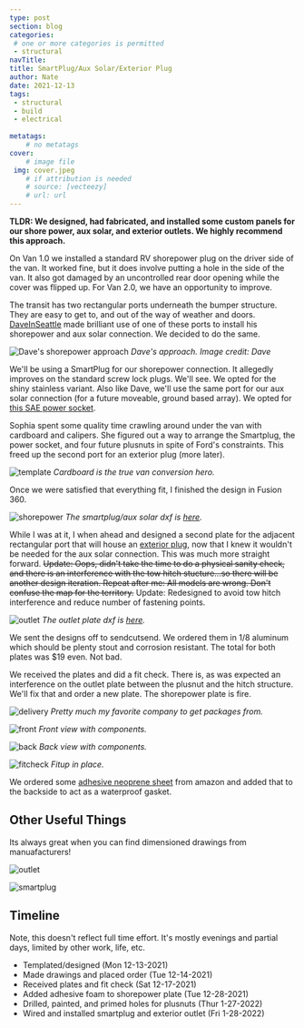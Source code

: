 ```yaml
---
type: post
section: blog
categories: 
 # one or more categories is permitted
 - structural
navTitle: 
title: SmartPlug/Aux Solar/Exterior Plug
author: Nate
date: 2021-12-13
tags:
 - structural
 - build
 - electrical
 
metatags:
	# no metatags
cover: 
	# image file
 img: cover.jpeg
	# if attribution is needed
	# source: [vecteezy]
	# url: url
---
```

**TLDR: We designed, had fabricated, and installed some custom panels for our shore power, aux solar, and exterior outlets.  We highly recommend this approach.**<!--excerpt-->

On Van 1.0 we installed a standard RV shorepower plug on the driver side of the van.  It worked fine, but it does involve putting a hole in the side of the van.  It also got damaged by an uncontrolled rear door opening while the cover was flipped up.  For Van 2.0, we have an opportunity to improve.

The transit has two rectangular ports underneath the bumper structure.  They are easy to get to, and out of the way of weather and doors.  [DaveInSeattle](https://www.fordtransitusaforum.com/members/daveinseattle.88366/) made brilliant use of one of these ports to install his shorepower and aux solar connection.  We decided to do the same.

![Dave's shorepower approach](lorax.jpeg)
_Dave's approach.  Image credit: Dave_

We'll be using a SmartPlug for our shorepower connection.  It allegedly improves on the standard screw lock plugs.  We'll see.  We opted for the shiny stainless variant.  Also like Dave, we'll use the same port for our aux solar connection (for a future moveable, ground based array).  We opted for [this SAE power socket](https://www.amazon.com/dp/B07XLK4CH3?psc=1&ref=ppx_yo2_dt_b_product_details).

Sophia spent some quality time crawling around under the van with cardboard and calipers.  She figured out a way to arrange the Smartplug, the power socket, and four future plusnuts in spite of Ford's constraints.  This freed up the second port for an exterior plug (more later).

![template](template.jpeg)
_Cardboard is the true van conversion hero._

Once we were satisfied that everything fit, I finished the design in Fusion 360.

![shorepower](smartplug-plate-dims.png)
_The smartplug/aux solar dxf is [here](smartplug-plate-order.dxf)._

While I was at it, I when ahead and designed a second plate for the adjacent rectangular port that will house an [exterior plug](https://www.amazon.com/gp/product/B07SLM8LT5/ref=ppx_yo_dt_b_asin_title_o00_s00?ie=UTF8&psc=1), now that I knew it wouldn't be needed for the aux solar connection.  This was much more straight forward.  ~~Update:  Oops, didn't take the time to do a physical sanity check, and there is an interference with the tow hitch stucture...so there will be another design iteration.  Repeat after me: All models are wrong.  Don't confuse the map for the territory.~~ Update: Redesigned to avoid tow hitch interference and reduce number of fastening points.

![outlet](plug-mount-dims.png)
_The outlet plate dxf is [here](outlet-plate-order.dxf)._

We sent the designs off to sendcutsend.  We ordered them in 1/8 aluminum which should be plenty stout and corrosion resistant.  The total for both plates was $19 even.  Not bad.

We received the plates and did a fit check.  There is, as was expected an interference on the outlet plate between the plusnut and the hitch structure.  We'll fix that and order a new plate.  The shorepower plate is fire.

![delivery](delivery.jpeg)
_Pretty much my favorite company to get packages from._

![front](front.jpeg)
_Front view with components._

![back](back.jpeg)
_Back view with components._

![fitcheck](fitcheck.jpeg)
_Fitup in place._

We ordered some [adhesive neoprene sheet](https://www.amazon.com/dp/B0773CLB3R) from amazon and added that to the backside to act as a waterproof gasket.


## Other Useful Things

Its always great when you can find dimensioned drawings from manuafacturers!

![outlet](outlet-drawing.jpg)

![smartplug](smartplug-drawing.jpeg)

## Timeline
Note, this doesn't reflect full time effort. It's mostly evenings and partial days, limited by other work, life, etc.

* Templated/designed (Mon 12-13-2021)
* Made drawings and placed order (Tue 12-14-2021)
* Received plates and fit check (Sat 12-17-2021)
* Added adhesive foam to shorepower plate (Tue 12-28-2021)
* Drilled, painted, and primed holes for plusnuts (Thur 1-27-2022)
* Wired and installed smartplug and exterior outlet (Fri 1-28-2022)